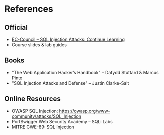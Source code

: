 # References

## Official
- [EC-Council – SQL Injection Attacks: Continue Learning](https://iclass.eccouncil.org)
- Course slides & lab guides

## Books
- "The Web Application Hacker’s Handbook" – Dafydd Stuttard & Marcus Pinto
- "SQL Injection Attacks and Defense" – Justin Clarke-Salt

## Online Resources
- OWASP SQL Injection: https://owasp.org/www-community/attacks/SQL_Injection
- PortSwigger Web Security Academy – SQLi Labs
- MITRE CWE-89: SQL Injection
